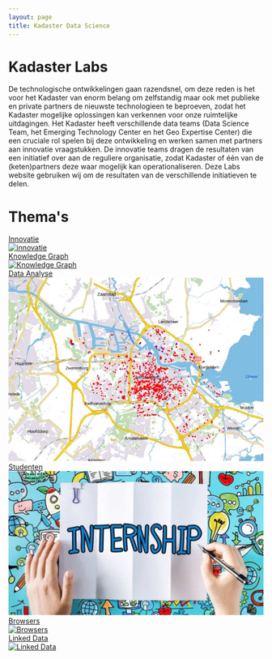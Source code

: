 ```yaml
---
layout: page
title: Kadaster Data Science
---
```


<script src="/demonstrators/loki-1.0/assets/js/iframeResizer.min.js">
</script>
<iframe
  allowtransparency="true"
  frameborder="0"
  id="loki-chat"
  scrolling="no"
  src="/demonstrators/loki-1.0/index.html"
  style="z-index: 9999; position: fixed; right: 0; bottom: 0; height: 0px; width: 0px;">
  title="Loki"
</iframe>
<script>
  iFrameResize({ sizeHeight: true, sizeWidth: true, autoResize: false, checkOrigin: false,  heightCalculationMethod: 'grow' }, '#loki-chat')
</script>

# Kadaster Labs

De technologische ontwikkelingen gaan razendsnel, om deze reden is het voor het Kadaster van enorm belang om zelfstandig maar ook met publieke en private partners de nieuwste technologieen te beproeven, zodat het Kadaster mogelijke oplossingen kan verkennen voor onze ruimtelijke uitdagingen. Het Kadaster heeft verschillende data teams (Data Science Team, het Emerging Technology Center en het Geo Expertise Center) die een cruciale rol spelen bij deze ontwikkeling en werken samen met partners aan innovatie vraagstukken. De innovatie teams dragen de resultaten van een initiatief over aan de reguliere organisatie, zodat Kadaster of één van de (keten)partners deze waar mogelijk kan operationaliseren. Deze Labs website gebruiken wij om de resultaten van de verschillende initiatieven te delen. 

# Thema's 

<div class="cards-wrapper">
  <a href="/thema/innovatie">
    <div class="card-home">
      <div class="card-type">Innovatie</div>
      <img class="card-image" src="/assets/images/handen.jpg" alt="innovatie">
    </div>
  </a>
  <a href="/thema/Knowledge_graph">
    <div class="card-home">
      <div class="card-type">Knowledge Graph</div>
      <img class="card-image" src="/assets/images/knowledge_graph.png" alt="Knowledge Graph">
    </div>
  </a>
    <a href="/thema/data_analyse">
    <div class="card-home">
      <div class="card-type">Data Analyse</div>
      <img class="card-image" src="/assets/images/bag-bgt-tooltip.PNG" alt="data analyse">
    </div>
  </a>
    <a href="/thema/studenten">
    <div class="card-home">
      <div class="card-type">Studenten</div>
      <img class="card-image" src="/assets/images/stage.jpeg" alt="Studenten">
    </div>
  </a>
    <a href="/thema/browsers">
    <div class="card-home">
      <div class="card-type">Browsers</div>
      <img class="card-image" src="/assets/images/bag.png" alt="Browsers">
    </div>
  </a>
    <a href="/thema/linked_data">
    <div class="card-home">
      <div class="card-type">Linked Data</div>
      <img class="card-image" src="/assets/images/kg-banner.webp" alt="Linked Data">
    </div>
  </a>
</div>


<!-- <!-- <div class="cards-wrapper">
  <a href="/cases/integralegebruiksoplossing">
    <div class="card">
      <div class="card-type">Use Case</div>
      <img class="card-image" src="/assets/images/igo-design.PNG" alt="Integraal Bevragen">
      <div class="card-title">Integrale Gebruiksoplossing</div>
      <div class="card-description">In deze use case worden verschillende use cases gecombineerd naar een geheel dat meer waarde bied dan de som van zijn onderdelen</div>
    </div>
  </a> -->









  


